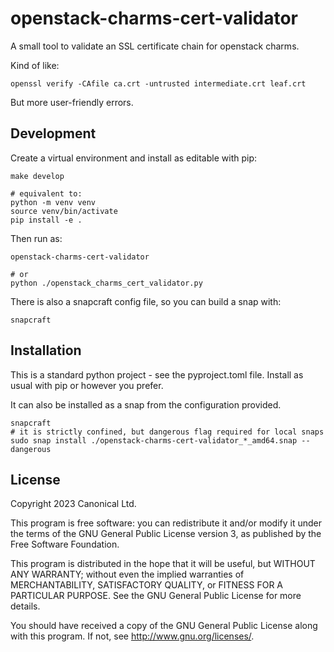 # openstack-charms-cert-validator

A small tool to validate an SSL certificate chain for openstack charms.

Kind of like:

```
openssl verify -CAfile ca.crt -untrusted intermediate.crt leaf.crt
```

But more user-friendly errors.

## Development

Create a virtual environment and install as editable with pip:

```
make develop

# equivalent to:
python -m venv venv
source venv/bin/activate
pip install -e .
```

Then run as:

```
openstack-charms-cert-validator

# or
python ./openstack_charms_cert_validator.py
```

There is also a snapcraft config file, so you can build a snap with:

```
snapcraft
```

## Installation

This is a standard python project - see the pyproject.toml file.
Install as usual with pip or however you prefer.

It can also be installed as a snap from the configuration provided.

```
snapcraft
# it is strictly confined, but dangerous flag required for local snaps
sudo snap install ./openstack-charms-cert-validator_*_amd64.snap --dangerous
```

## License

Copyright 2023 Canonical Ltd.

This program is free software: you can redistribute it and/or modify it under the terms of the GNU General Public License version 3, as published by the Free Software Foundation.

This program is distributed in the hope that it will be useful, but WITHOUT ANY WARRANTY; without even the implied warranties of MERCHANTABILITY, SATISFACTORY QUALITY, or FITNESS FOR A PARTICULAR PURPOSE.  See the GNU General Public License for more details.

You should have received a copy of the GNU General Public License along with this program.  If not, see <http://www.gnu.org/licenses/>.
